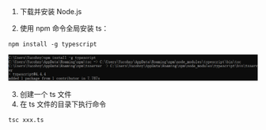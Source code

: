 1. 下载并安装 Node.js

2. 使用 npm 命令全局安装 ts：

```shell
npm install -g typescript
```

![img-1](./img/1.png)

3. 创建一个 ts 文件
4. 在 ts 文件的目录下执行命令

```shell
tsc xxx.ts
```

 